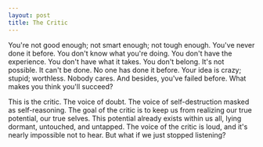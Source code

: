 ```yaml
---
layout: post
title: The Critic
---
```


You're not good enough; not smart enough; not tough enough. You've never done it before. You don't know what you're doing. You don't have the experience. You don't have what it takes. You don't belong. It's not possible. It can't be done. No one has done it before. Your idea is crazy; stupid; worthless. Nobody cares. And besides, you've failed before. What makes you think you'll succeed?

This is the critic. The voice of doubt. The voice of self-destruction masked as self-reasoning. The goal of the critic is to keep us from realizing our true potential, our true selves. This potential already exists within us all, lying dormant, untouched, and untapped. The voice of the critic is loud, and it's nearly impossible not to hear. But what if we just stopped listening?